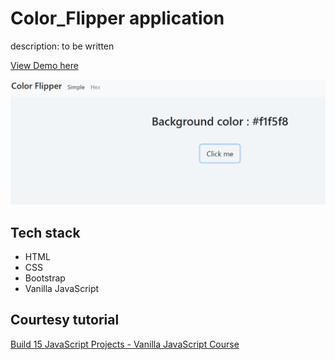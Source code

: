 # Color_Flipper application

description: to be written

[View Demo here](https://madhuri-chitikela.github.io/color_flipper/)

![Screenshot](docs/Capture.PNG)

## Tech stack

- HTML
- CSS
- Bootstrap
- Vanilla JavaScript

## Courtesy tutorial

[Build 15 JavaScript Projects - Vanilla JavaScript Course](https://www.youtube.com/watch?v=3PHXvlpOkf4)
